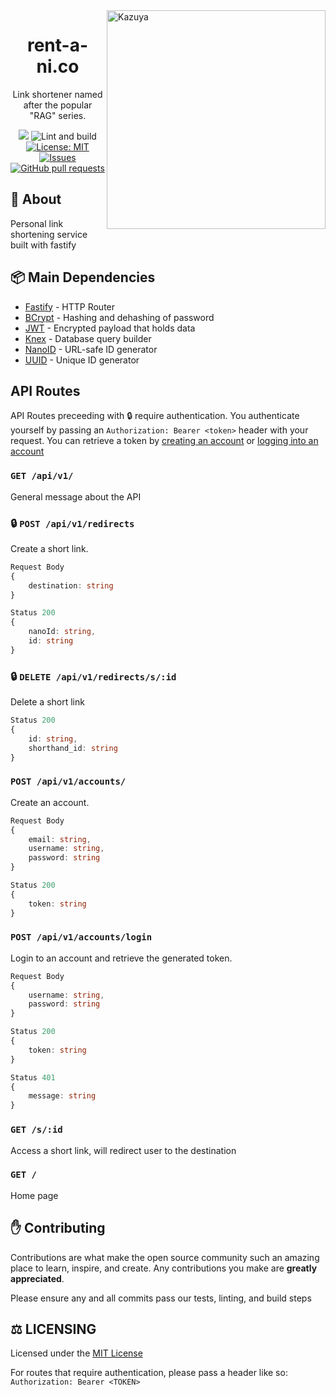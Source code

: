 <img src="https://static.wikia.nocookie.net/kanojo-okarishimasu/images/e/e9/Kazuya_Profile_Pic_%28Anime%29.png/revision/latest?cb=20191215231508" alt="Kazuya" width='350' align="right">

<div align="center">
<h1>rent-a-ni.co</h1>
<p>Link shortener named after the popular "RAG" series.</p>
<p>
    <a href="https://discord.gg/jf66UUN"><img src="https://img.shields.io/discord/732714723744940032.svg?label=&logo=discord&logoColor=ffffff&color=7389D8&labelColor=6A7EC2 "></a>
    <img src="https://github.com/zaida04/rent-a-ni.co/actions/workflows/lint.yml/badge.svg)" alt="Lint and build">
    <a href="https://opensource.org/licenses/MIT"><img src="https://img.shields.io/badge/License-MIT-yellow.svg" alt="License: MIT"></a><br>
    <a href="https://github.com/zaida04/rent-a-ni.co/issues"><img src="https://img.shields.io/github/issues-raw/zaida04/rent-a-ni.co.svg?maxAge=25000" alt="Issues"></a>
    <a href="https://github.com/zaida04/rent-a-ni.co/pulls"><img src="https://img.shields.io/github/issues-pr/zaida04/rent-a-ni.co.svg?style=flat" alt="GitHub pull requests"></a><br>
</p>
</div>

## 📝 About
Personal link shortening service built with fastify

## 📦 Main Dependencies
- [Fastify](https://www.fastify.io/docs/latest/TypeScript/) - HTTP Router
- [BCrypt](https://www.npmjs.com/package/bcrypt) - Hashing and dehashing of password
- [JWT](https://www.npmjs.com/package/jsonwebtoken) - Encrypted payload that holds data 
- [Knex](http://knexjs.org/) - Database query builder
- [NanoID](https://github.com/ai/nanoid) - URL-safe ID generator 
- [UUID](https://www.npmjs.com/package/uuid) - Unique ID generator

## API Routes
API Routes preceeding with 🔒 require authentication. You authenticate yourself by passing an `Authorization: Bearer <token>` header with your request. You can retrieve a token by [creating an account](https://github.com/zaida04/rent-a-ni.co#post-apiv1accounts) or [logging into an account](https://github.com/zaida04/rent-a-ni.co#post-apiv1accountslogin)

### `GET /api/v1/`
General message about the API

### 🔒 `POST /api/v1/redirects`
Create a short link.  
```ts
Request Body 
{
    destination: string
}
```
```ts
Status 200
{
    nanoId: string,
    id: string
}
```

### 🔒 `DELETE /api/v1/redirects/s/:id`
Delete a short link 

```ts
Status 200
{
    id: string,
    shorthand_id: string
}
```

### `POST /api/v1/accounts/`
Create an account.

```ts
Request Body
{
    email: string,
    username: string,
    password: string
}
```
```ts
Status 200
{
    token: string
}
```

### `POST /api/v1/accounts/login`
Login to an account and retrieve the generated token.

```ts
Request Body
{
    username: string,
    password: string
}
```
```ts
Status 200
{
    token: string
}
```
```ts
Status 401
{
    message: string
}
```

### `GET /s/:id`
Access a short link, will redirect user to the destination

### `GET /`
Home page


## ✋ Contributing
Contributions are what make the open source community such an amazing place to learn, inspire, and create. Any contributions you make are **greatly appreciated**.  

Please ensure any and all commits pass our tests, linting, and build steps
  
## ⚖️ LICENSING
Licensed under the [MIT License](https://github.com/zaida04/rent-a-ni.co/blob/main/LICENSE)  

For routes that require authentication, please pass a header like so: `Authorization: Bearer <TOKEN>`

